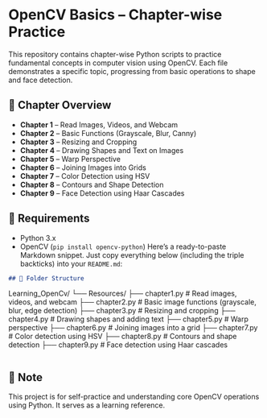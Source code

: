 # OpenCV Basics – Chapter-wise Practice

This repository contains chapter-wise Python scripts to practice fundamental concepts in computer vision using OpenCV. Each file demonstrates a specific topic, progressing from basic operations to shape and face detection.

## 📘 Chapter Overview

- **Chapter 1** – Read Images, Videos, and Webcam
- **Chapter 2** – Basic Functions (Grayscale, Blur, Canny)
- **Chapter 3** – Resizing and Cropping
- **Chapter 4** – Drawing Shapes and Text on Images
- **Chapter 5** – Warp Perspective
- **Chapter 6** – Joining Images into Grids
- **Chapter 7** – Color Detection using HSV
- **Chapter 8** – Contours and Shape Detection
- **Chapter 9** – Face Detection using Haar Cascades

## 🧰 Requirements

- Python 3.x
- OpenCV (`pip install opencv-python`)
Here’s a ready-to-paste Markdown snippet. Just copy everything below (including the triple backticks) into your `README.md`:

```markdown
## 📁 Folder Structure

```

Learning\_OpenCv/
└── Resources/
├── chapter1.py   # Read images, videos, and webcam
├── chapter2.py   # Basic image functions (grayscale, blur, edge detection)
├── chapter3.py   # Resizing and cropping
├── chapter4.py   # Drawing shapes and adding text
├── chapter5.py   # Warp perspective
├── chapter6.py   # Joining images into a grid
├── chapter7.py   # Color detection using HSV
├── chapter8.py   # Contours and shape detection
├── chapter9.py   # Face detection using Haar cascades

```
```

## 📌 Note

This project is for self-practice and understanding core OpenCV operations using Python. It serves as a learning reference.


